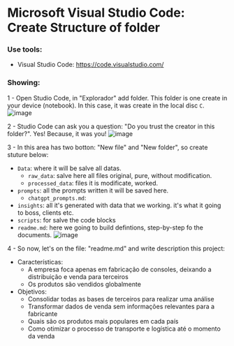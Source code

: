 # Microsoft Visual Studio Code: Create Structure of folder


### Use tools:

- Visual Studio Code: https://code.visualstudio.com/


### Showing:

1 - Open Studio Code, in "Explorador" add folder. This folder is one create in your device (notebook). In this case, it was create in the local disc ``` C ```.
![image](https://github.com/user-attachments/assets/615c1f52-9518-4782-a2c3-232b92d55f60)

2 - Studio Code can ask you a question: "Do you trust the creator in this folder?". Yes! Because, it was you!
![image](https://github.com/user-attachments/assets/6879972f-86ee-4b87-871f-38b9ab5f7c9e)

3 - In this area has two botton: "New file" and "New folder", so create stuture below: 
- ``` Data ```: where it will be salve all datas.
   * ``` raw_data ```: salve here all files original, pure, without modification.
   * ``` processed_data ```: files it is modificate, worked.
- ``` prompts ```: all the prompts written it will be saved here.
   * ``` chatgpt_prompts.md ```:
- ``` insights ```: all it's generated with data that we working. it's what it going to boss, clients etc.
- ``` scripts ```: for salve the code blocks
- ``` readme.md ```: here we going to build defintions, step-by-step fo the documents.
![image](https://github.com/user-attachments/assets/cbf2ff7b-0816-487a-887e-386ef778b3f8)

4 - So now, let's on the file: "readme.md" and write description this project:
- Características:
   * A empresa foca apenas em fabricação de consoles, deixando a distribuição e venda para terceiros
   * Os produtos são vendidos globalmente
- Objetivos:
   * Consolidar todas as bases de terceiros para realizar uma análise
   * Transformar dados de venda sem informações relevantes para a fabricante
   * Quais são os produtos mais populares em cada país
   * Como otimizar o processo de transporte e logística até o momento da venda
